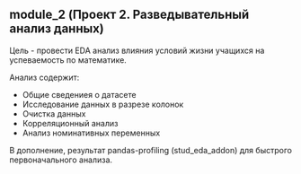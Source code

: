 ## module_2 (Проект 2. Разведывательный анализ данных)
Цель - провести EDA анализ влияния условий жизни учащихся на успеваемость по математике.

Анализ содержит: 
- Общие сведениея о датасете
- Исследование данных в разрезе колонок
- Очистка данных
- Корреляционный анализ
- Анализ номинативных переменных

В дополнение, результат pandas-profiling (stud_eda_addon) для быстрого первоначального анализа.